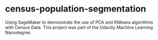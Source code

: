 # census-population-segmentation
Using SageMaker to demonstrate the use of PCA and KMeans algorithms with Census Data. This project was part of the Udacity Machine Learning Nanodegree.
